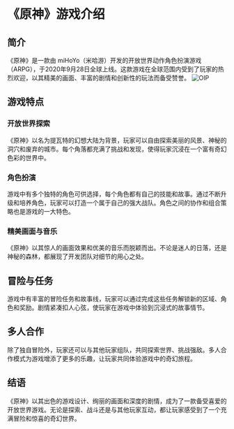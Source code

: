 # 《原神》游戏介绍

## 简介

《原神》是一款由 miHoYo（米哈游）开发的开放世界动作角色扮演游戏（ARPG），于2020年9月28日全球上线。这款游戏在全球范围内受到了玩家的热烈欢迎，以其精美的画面、丰富的剧情和创新性的玩法而备受赞誉。
![OIP](https://github.com/your985/work/assets/142816267/e7b27d0c-bf41-472a-8a61-1eb0f1d8a995)



## 游戏特点

### 开放世界探索

《原神》以名为提瓦特的幻想大陆为背景，玩家可以自由探索美丽的风景、神秘的洞穴和废弃的城市。每个角落都充满了挑战和发现，使得玩家沉浸在一个富有奇幻色彩的世界中。

### 角色扮演

游戏中有多个独特的角色可供选择，每个角色都有自己的技能和故事。通过不断升级和培养角色，玩家可以打造一个属于自己的强大战队。角色之间的协作和组合策略也是游戏的一大特色。

### 精美画面与音乐

《原神》以其惊人的画面效果和优美的音乐而脱颖而出。不论是迷人的日落，还是神秘的森林，都展现了开发团队对细节的用心之处。

## 冒险与任务

游戏中有丰富的冒险任务和故事线，玩家可以通过完成这些任务解锁新的区域、角色和奖励。剧情紧凑扣人心弦，使玩家在游戏中体验到沉浸式的故事情节。

## 多人合作

除了独自冒险外，玩家还可以与其他玩家组队，共同探索世界、挑战强敌。多人合作模式为游戏增添了更多的乐趣，让玩家共同体验游戏中的奇幻旅程。

## 结语

《原神》以其出色的游戏设计、绚丽的画面和深度的剧情，成为了一款备受喜爱的开放世界游戏。无论是探索、战斗还是与其他玩家互动，都让玩家感受到了一个充满冒险和惊喜的奇幻世界。
